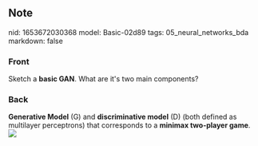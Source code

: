 ## Note
nid: 1653672030368
model: Basic-02d89
tags: 05_neural_networks_bda
markdown: false

### Front
Sketch a <b>basic GAN</b>. What are it's two main components?

### Back
<b>Generative Model</b> \(G\) and <b>discriminative model</b> \(D\)
(both defined as multilayer perceptrons) that corresponds to a
<b>minimax two-player game</b>. <img src= 
"paste-c4679beb3cb1234860f1433d5c9162c41164d56f.jpg">
